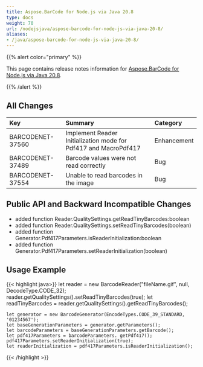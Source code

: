 ```yaml
---
title: Aspose.BarCode for Node.js via Java 20.8
type: docs
weight: 70
url: /nodejsjava/aspose-barcode-for-node-js-via-java-20-8/
aliases:
- /java/aspose-barcode-for-node-js-via-java-20-8/
---
```


{{% alert color="primary" %}} 

This page contains release notes information for [Aspose.BarCode for Node.js via Java 20.8](https://downloads.aspose.com/barcode/nodejs/new-releases/aspose.barcode-for-node.js-via-java-20.8/).

{{% /alert %}} 
## **All Changes**

|**Key**|**Summary**|**Category**|
| :- | :- | :- |
|BARCODENET-37560|Implement Reader Initialization mode for Pdf417 and MacroPdf417|Enhancement|
|BARCODENET-37489|Barcode values were not read correctly|Bug|
|BARCODENET-37554|Unable to read barcodes in the image|Bug|

## **Public API and Backward Incompatible Changes**
- added function Reader.QualitySettings.getReadTinyBarcodes:boolean
- added function Reader.QualitySettings.setReadTinyBarcodes(boolean)
- added function Generator.Pdf417Parameters.isReaderInitialization:boolean
- added function Generator.Pdf417Parameters.setReaderInitialization(boolean)

## **Usage Example**
{{< highlight java>}}
    let reader = new BarcodeReader("fileName.gif", null, DecodeType.CODE_32);
    reader.getQualitySettings().setReadTinyBarcodes(true);
    let readTinyBarcodes = reader.getQualitySettings().getReadTinyBarcodes();

    let generator = new BarcodeGenerator(EncodeTypes.CODE_39_STANDARD, '01234567');
    let baseGenerationParameters = generator.getParameters();
    let barcodeParameters = baseGenerationParameters.getBarcode();
    let pdf417Parameters = barcodeParameters. getPdf417();
    pdf417Parameters.setReaderInitialization(true);
    let readerInitialization = pdf417Parameters.isReaderInitialization();
{{< /highlight >}}